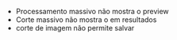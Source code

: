 - Processamento massivo não mostra o preview
- Corte massivo não mostra o em resultados
- corte de imagem não permite salvar